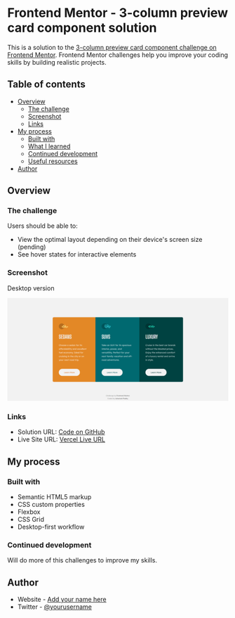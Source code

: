 # Frontend Mentor - 3-column preview card component solution

This is a solution to the [3-column preview card component challenge on Frontend Mentor](https://www.frontendmentor.io/challenges/3column-preview-card-component-pH92eAR2-). Frontend Mentor challenges help you improve your coding skills by building realistic projects. 

## Table of contents

- [Overview](#overview)
  - [The challenge](#the-challenge)
  - [Screenshot](#screenshot)
  - [Links](#links)
- [My process](#my-process)
  - [Built with](#built-with)
  - [What I learned](#what-i-learned)
  - [Continued development](#continued-development)
  - [Useful resources](#useful-resources)
- [Author](#author)

## Overview

### The challenge

Users should be able to:

- View the optimal layout depending on their device's screen size (pending)
- See hover states for interactive elements

### Screenshot

Desktop version

![desktop version](/screenshots/desktop-version.png)

### Links

- Solution URL: [Code on GitHub](https://github.com/a-padhy/frontendmentor-3-column-preview-card-component)
- Live Site URL: [Vercel Live URL](https://your-live-site-url.com)

## My process

### Built with

- Semantic HTML5 markup
- CSS custom properties
- Flexbox
- CSS Grid
- Desktop-first workflow

### Continued development

Will do more of this challenges to improve my skills. 

## Author

- Website - [Add your name here](https://www.your-site.com)
- Twitter - [@yourusername](https://www.twitter.com/yourusername)
